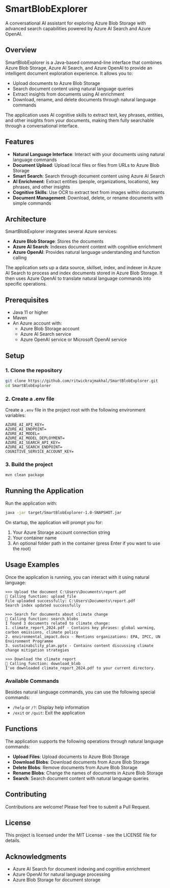 # SmartBlobExplorer

A conversational AI assistant for exploring Azure Blob Storage with advanced search capabilities powered by Azure AI Search and Azure OpenAI.

## Overview

SmartBlobExplorer is a Java-based command-line interface that combines Azure Blob Storage, Azure AI Search, and Azure OpenAI to provide an intelligent document exploration experience. It allows you to:

* Upload documents to Azure Blob Storage
* Search document content using natural language queries
* Extract insights from documents using AI enrichment
* Download, rename, and delete documents through natural language commands

The application uses AI cognitive skills to extract text, key phrases, entities, and other insights from your documents, making them fully searchable through a conversational interface.

## Features

- **Natural Language Interface**: Interact with your documents using natural language commands
- **Document Upload**: Upload local files or files from URLs to Azure Blob Storage
- **Smart Search**: Search through document content using Azure AI Search
- **AI Enrichment**: Extract entities (people, organizations, locations), key phrases, and other insights
- **Cognitive Skills**: Use OCR to extract text from images within documents
- **Document Management**: Download, delete, or rename documents with simple commands

## Architecture

SmartBlobExplorer integrates several Azure services:

- **Azure Blob Storage**: Stores the documents
- **Azure AI Search**: Indexes document content with cognitive enrichment
- **Azure OpenAI**: Provides natural language understanding and function calling

The application sets up a data source, skillset, index, and indexer in Azure AI Search to process and index documents stored in Azure Blob Storage. It then uses Azure OpenAI to translate natural language commands into specific operations.

## Prerequisites

- Java 11 or higher
- Maven
- An Azure account with:
  - Azure Blob Storage account
  - Azure AI Search service
  - Azure OpenAI service or Microsoft OpenAI service

## Setup

### 1. Clone the repository

```bash
git clone https://github.com/ritwickrajmakhal/SmartBlobExplorer.git
cd SmartBlobExplorer
```

### 2. Create a .env file

Create a `.env` file in the project root with the following environment variables:

```
AZURE_AI_API_KEY=
AZURE_AI_ENDPOINT=
AZURE_AI_MODEL=
AZURE_AI_MODEL_DEPLOYMENT=
AZURE_AI_SEARCH_API_KEY=
AZURE_AI_SEARCH_ENDPOINT=
COGNITIVE_SERVICE_ACCOUNT_KEY=
```

### 3. Build the project

```bash
mvn clean package
```

## Running the Application

Run the application with:

```bash
java -jar target/SmartBlobExplorer-1.0-SNAPSHOT.jar
```

On startup, the application will prompt you for:
1. Your Azure Storage account connection string
2. Your container name
3. An optional folder path in the container (press Enter if you want to use the root)

## Usage Examples

Once the application is running, you can interact with it using natural language:

```
>>> Upload the document C:\Users\Documents\report.pdf
🔧 Calling function: upload_file
File uploaded successfully: C:\Users\Documents\report.pdf
Search index updated successfully

>>> Search for documents about climate change
🔧 Calling function: search_blobs
I found 3 documents related to climate change:
1. climate_report_2024.pdf - Contains key phrases: global warming, carbon emissions, climate policy
2. environmental_impact.docx - Mentions organizations: EPA, IPCC, UN Environment Programme
3. sustainability_plan.pptx - Contains content discussing climate change mitigation strategies

>>> Download the climate report
🔧 Calling function: download_blob
I've downloaded climate_report_2024.pdf to your current directory.
```

### Available Commands

Besides natural language commands, you can use the following special commands:

- `/help` or `/?`: Display help information
- `/exit` or `/quit`: Exit the application

## Functions

The application supports the following operations through natural language commands:

- **Upload Files**: Upload documents to Azure Blob Storage
- **Download Blobs**: Download documents from Azure Blob Storage
- **Delete Blobs**: Remove documents from Azure Blob Storage
- **Rename Blobs**: Change the names of documents in Azure Blob Storage
- **Search**: Search document content with natural language queries

## Contributing

Contributions are welcome! Please feel free to submit a Pull Request.

## License

This project is licensed under the MIT License - see the LICENSE file for details.

## Acknowledgments

- Azure AI Search for document indexing and cognitive enrichment
- Azure OpenAI for natural language processing
- Azure Blob Storage for document storage
